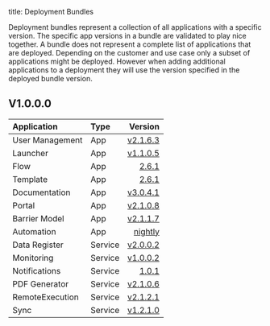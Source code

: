title: Deployment Bundles

Deployment bundles represent a collection of all applications with a specific version. The specific app versions in a bundle are validated to play nice together. A bundle does not represent a complete list of applications that are deployed. Depending on the customer and use case only a subset of applications might be deployed. However when adding additional applications to a deployment they will use the version specified in the deployed bundle version.


## V1.0.0.0

Application     | Type     | Version
:-------------- | :------- | ------------:
User Management | App      | [v2.1.6.3][user-mgm-v2.1.6.3]
Launcher        | App      | [v1.1.0.5][launcher-v1.1.0.5]
Flow            | App      | [2.6.1][flow-2.6.1]
Template        | App      | [2.6.1][template-2.6.1]
Documentation   | App      | [v3.0.4.1][doc-v3.0.4.1]
Portal          | App      | [v2.1.0.8][portal-v2.1.0.8]
Barrier Model   | App      | [v2.1.1.7][barrier-model-v2.1.1.7]
Automation      | App      | [nightly][automation-nightly]
Data Register   | Service  | [v2.0.0.2][data-register-v2.0.0.2]
Monitoring      | Service  | [v1.0.0.2][monitor-v1.0.0.2]
Notifications   | Service  | [1.0.1][notifications-1.0.1]
PDF Generator   | Service  | [v2.1.0.6][pdf-generator-v2.1.0.6]
RemoteExecution | Service  | [v2.1.2.1][remote-exec-v2.1.2.1]
Sync            | Service  | [v1.2.1.0][sync-v1.2.1.0]

[user-mgm-v2.1.6.3]: ./apps/user-management.md#v2163
[launcher-v1.1.0.5]: ./apps/launcher.md#v1105
[flow-2.6.1]: ./apps/flow.md#261
[template-2.6.1]: ./apps/template.md#261
[doc-v3.0.4.1]: ./apps/documentation.md#v3041
[portal-v2.1.0.8]: ./apps/portal.md#v2108
[barrier-model-v2.1.1.7]: ./apps/barrier-model.md#v2117
[automation-nightly]: ./apps/automation.md#nightly

[data-register-v2.0.0.2]: ./services/data-register.md#v2002
[monitor-v1.0.0.2]: ./services/monitoring.md#v1002
[notifications-1.0.1]: ./services/notifications.md#101
[pdf-generator-v2.1.0.6]: ./services/pdf-generator.md#v2106
[remote-exec-v2.1.2.1]: ./services/remote-execution.md#v2121
[sync-v1.2.1.0]: ./services/sync.md#v1210
